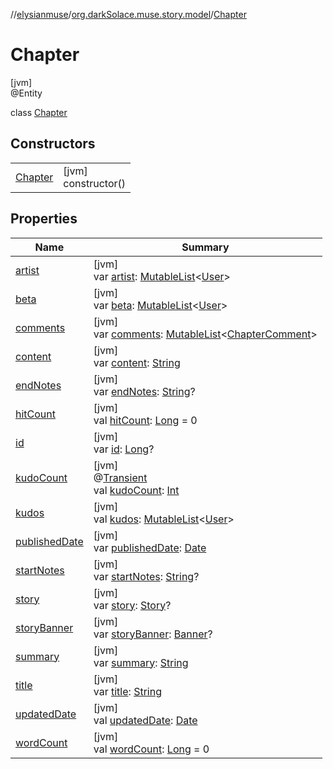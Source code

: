 //[elysianmuse](../../../index.md)/[org.darkSolace.muse.story.model](../index.md)/[Chapter](index.md)

# Chapter

[jvm]\
@Entity

class [Chapter](index.md)

## Constructors

| | |
|---|---|
| [Chapter](-chapter.md) | [jvm]<br>constructor() |

## Properties

| Name | Summary |
|---|---|
| [artist](artist.md) | [jvm]<br>var [artist](artist.md): [MutableList](https://kotlinlang.org/api/latest/jvm/stdlib/kotlin.collections/-mutable-list/index.html)&lt;[User](../../org.darkSolace.muse.user.model/-user/index.md)&gt; |
| [beta](beta.md) | [jvm]<br>var [beta](beta.md): [MutableList](https://kotlinlang.org/api/latest/jvm/stdlib/kotlin.collections/-mutable-list/index.html)&lt;[User](../../org.darkSolace.muse.user.model/-user/index.md)&gt; |
| [comments](comments.md) | [jvm]<br>var [comments](comments.md): [MutableList](https://kotlinlang.org/api/latest/jvm/stdlib/kotlin.collections/-mutable-list/index.html)&lt;[ChapterComment](../-chapter-comment/index.md)&gt; |
| [content](content.md) | [jvm]<br>var [content](content.md): [String](https://kotlinlang.org/api/latest/jvm/stdlib/kotlin/-string/index.html) |
| [endNotes](end-notes.md) | [jvm]<br>var [endNotes](end-notes.md): [String](https://kotlinlang.org/api/latest/jvm/stdlib/kotlin/-string/index.html)? |
| [hitCount](hit-count.md) | [jvm]<br>val [hitCount](hit-count.md): [Long](https://kotlinlang.org/api/latest/jvm/stdlib/kotlin/-long/index.html) = 0 |
| [id](id.md) | [jvm]<br>var [id](id.md): [Long](https://kotlinlang.org/api/latest/jvm/stdlib/kotlin/-long/index.html)? |
| [kudoCount](kudo-count.md) | [jvm]<br>@[Transient](https://kotlinlang.org/api/latest/jvm/stdlib/kotlin.jvm/-transient/index.html)<br>val [kudoCount](kudo-count.md): [Int](https://kotlinlang.org/api/latest/jvm/stdlib/kotlin/-int/index.html) |
| [kudos](kudos.md) | [jvm]<br>val [kudos](kudos.md): [MutableList](https://kotlinlang.org/api/latest/jvm/stdlib/kotlin.collections/-mutable-list/index.html)&lt;[User](../../org.darkSolace.muse.user.model/-user/index.md)&gt; |
| [publishedDate](published-date.md) | [jvm]<br>var [publishedDate](published-date.md): [Date](https://docs.oracle.com/javase/8/docs/api/java/util/Date.html) |
| [startNotes](start-notes.md) | [jvm]<br>var [startNotes](start-notes.md): [String](https://kotlinlang.org/api/latest/jvm/stdlib/kotlin/-string/index.html)? |
| [story](story.md) | [jvm]<br>var [story](story.md): [Story](../-story/index.md)? |
| [storyBanner](story-banner.md) | [jvm]<br>var [storyBanner](story-banner.md): [Banner](../-banner/index.md)? |
| [summary](summary.md) | [jvm]<br>var [summary](summary.md): [String](https://kotlinlang.org/api/latest/jvm/stdlib/kotlin/-string/index.html) |
| [title](title.md) | [jvm]<br>var [title](title.md): [String](https://kotlinlang.org/api/latest/jvm/stdlib/kotlin/-string/index.html) |
| [updatedDate](updated-date.md) | [jvm]<br>val [updatedDate](updated-date.md): [Date](https://docs.oracle.com/javase/8/docs/api/java/util/Date.html) |
| [wordCount](word-count.md) | [jvm]<br>val [wordCount](word-count.md): [Long](https://kotlinlang.org/api/latest/jvm/stdlib/kotlin/-long/index.html) = 0 |
